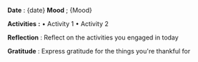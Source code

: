 **Date**  : {date}
**Mood** ; {Mood}

**Activities** **:**
• Activity 1
• Activity 2

**Reflection** :
Reflect on the activities you engaged in today

**Gratitude** :
Express gratitude for the things you're thankful for
